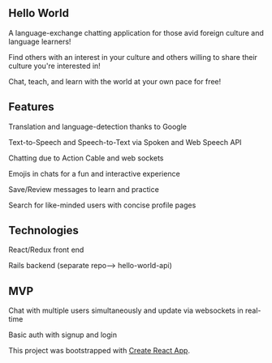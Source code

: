 ## Hello World
A language-exchange chatting application for those avid foreign culture and language learners!

Find others with an interest in your culture and others willing to share their culture you're interested in!

Chat, teach, and learn with the world at your own pace for free!

## Features
Translation and language-detection thanks to Google

Text-to-Speech and Speech-to-Text via Spoken and Web Speech API 

Chatting due to Action Cable and web sockets

Emojis in chats for a fun and interactive experience

Save/Review messages to learn and practice

Search for like-minded users with concise profile pages

## Technologies
React/Redux front end

Rails backend (separate repo--> hello-world-api)

## MVP
Chat with multiple users simultaneously and update via websockets in real-time 

Basic auth with signup and login 


This project was bootstrapped with [Create React App](https://github.com/facebookincubator/create-react-app).
